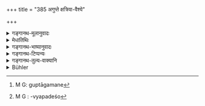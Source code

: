 +++
title = "385 अगुप्ते क्षत्रिया-वैश्ये"

+++

<details><summary>गङ्गानथ-मूलानुवादः</summary>

The Brāhmaṇa, approaching an unprotected Vaiśya or Kṣatriya woman, should be fined five hundred, and one thousand for approaching a woman of the lowest order.—(385)
</details>

<details><summary>मेधातिथिः</summary>

ब्राह्मणस्य क्षत्रियाद्यगुप्तास्त्रीगमन उभयोर् दण्डः । **अन्त्यजश्** चण्डालश्वपचादिः । तत्र **सहस्रम्** । तत्रायं सहस्रप्रणदण्डसंग्रहः । ब्राह्मणस्य चतुर्ष्व् अपि वर्णेषु गुप्तागमने सहस्रम् । श्रोत्रियदारेषु प्रवासनाङ्कने । अन्यत्र प्रवासानम् एव । श्रोत्रियडारेषु प्रायश्चित्तमहत्त्वाद् एव कल्प्यते । अगुप्तागमने[^३०४] पञ्चशतानि प्रवासनाङ्कने । यद्य् अप्य् अगुप्तापरदाराव्यपदेश्या[^३०५] भवति विवाहसंस्कारे सति, तथापि स्वैरिणी भर्तृस्वताम् अतिक्रान्ता, अब्राह्मणस्य प्राणान्तो गुप्तागमने दण्डो बलात् । सकामागमने साहस्रो दण्डः प्रवासनाङ्कने च । गुप्तागमने "वैश्यं पञ्चशतं कुर्यात् क्षत्रियं सहस्रिणाम्" (म्ध् ८.३७६) इति ॥ ८.३८५ ॥


[^३०५]:
     M G : -vyapadeśo


[^३०४]:
     M G: guptāgamane
</details>

<details><summary>गङ्गानथ-भाष्यानुवादः</summary>

This is the punishment for the Brāhmaṇa having intercourse with a
*Vaiśya* or a *Kṣatriya* woman.

‘*Of the lowest order*’—*i.e*., the *Caṇḍāla*, the *Śvapaca* and so forth. In their case the fine shall be one thousand.

The law relating to the fine of thousand ‘*paṇas*’ is briefly as follows:—For the Brāhmaṇa approaching a protected woman of any of the four castes, the fine shall be one thousand; and in addition to this for having intercourse with the wife of a Vedic scholar there shall be both banishment and branding, while in other oases there shall be banishment only. We presume this to be the case with the wife of a Vedio Scholar on the ground that the expiatory rite prescribed in connection with such intercourse is of a serious character.

For intercourse with an unprotected woman, there shall be a fine of five hundred in addition to banishment and branding.

Though the unprotected woman may he spoken of as ‘another man’s wife,’ on account of her having undergone the marriage-rites, yet, in reality, when she becomes loose in her character, she practically ceases to belong to her husband.

For the non-Brāhmaṇa, there is death-penalty if he approaches by force a protected woman: for approaching a willing woman, he shall be fined one thousand, and also banishment and branding;—as laid down under 376 above.—(385)
</details>

<details><summary>गङ्गानथ-टिप्पन्यः</summary>

‘*Antyajastriyam*’—‘Chāṇḍāla woman’ (Medhātithi, Govindarāja, Kullūka and Rāghavānanda);—‘woman belonging to such castes as washermen, cobblers, actors, basket-makers, fishermen, *Mādas* and *Bhillas*’ (Nārāyaṇa).

This verse is quoted in *Vivādaratnākara* (p. 394), which adds the following notes:—‘*Kṣatriyavaiśye*’ is the dual form in the Accusative;—‘*antyajastrī*’, washerwoman and the like;—in view of what is said here the death-penalty laid down elsewhere for having recourse to the ‘*antyaja*’ woman should be understood as meant for men other than Brāhmaṇas;—in *Vyavahāra-Bālambhaṭṭī* (p. 1008);—and in
*Vivādacintāmaṇi* (p. 108), which explains ‘*antyaja*’ as ‘the
washerwoman, the cobbler, and so forth.’
</details>

<details><summary>गङ्गानथ-तुल्य-वाक्यानि</summary>

**(verses 8.382-385)  
**

See Comparative notes for [Verse 8.382].
</details>

<details><summary>Bühler</summary>

385	A Brahmana who approaches unguarded females (of the) Kshatriya or Vaisya (castes), or a Sudra female, shall be fined five hundred (panas); but (for intercourse with) a female (of the) lowest (castes), one thousand.
</details>
